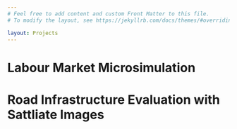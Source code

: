 ```yaml
---
# Feel free to add content and custom Front Matter to this file.
# To modify the layout, see https://jekyllrb.com/docs/themes/#overriding-theme-defaults

layout: Projects
---
```


# Labour Market Microsimulation


# Road Infrastructure Evaluation with Sattliate Images